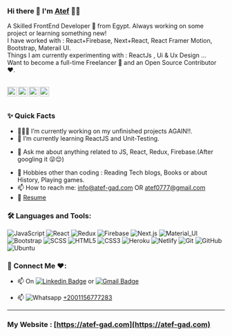 ### Hi there 👋 I'm [Atef](https://atef-gad.com/) 👨‍💻

<p>
A Skilled FrontEnd Developer 🚀 from Egypt. Always working on some project or learning something new!
<br/>
I have worked with : React+Firebase, Next+React, React Framer Motion, Bootstrap, Materail UI.
<br/>  
Things I am currently experimenting with : ReactJs , Ui & Ux Design ...
<br/>
Want to become a full-time Freelancer 💸 and an Open Source Contributor ❤️.
</p>

<br />

<a href="https://www.linkedin.com/in/atefgad/">
  <img align="left" alt="Atef's Linkedin" width="22px" src="https://cdn.jsdelivr.net/npm/simple-icons@v3/icons/linkedin.svg" />
</a>

<a href="https://fb.com/atefgad22">
  <img align="left" alt="Atef's facebook" width="22px" src="https://cdn.jsdelivr.net/npm/simple-icons@v3/icons/facebook.svg" />
</a>

<a href="https://twitter.com/atefgad22">
  <img align="left" alt="Atef's Twitter" width="22px" src="https://cdn.jsdelivr.net/npm/simple-icons@v3/icons/twitter.svg" />
</a>

<a href="mailto:info@atef-gad.com">
  <img align="left" alt="Atef's Email" width="22px" src="https://cdn.jsdelivr.net/npm/simple-icons@v3/icons/gmail.svg" />
</a>

<br />
<br />
  
### ✨ Quick Facts

- 👨🏽‍💻 I’m currently working on my unfinished projects AGAIN!!.
- 🌱 I’m currently learning ReactJS and Unit-Testing.
<!--- 🤔 I’m looking for help for my future MERN projects.-->
- 💬 Ask me about anything related to JS, React, Redux, Firebase.(After googling it 😜😌)
<!--- ⚡️ Fun-Fact: I sleep at 6am 🙃. -->
- 🎿 Hobbies other than coding : Reading Tech blogs, Books or about History, Playing games.
- 📫 How to reach me: info@atef-gad.com OR atef0777@gmail.com 
- 📝 [Resume](https://drive.google.com/file/d/13EB1x2LpNbexTBtWpjqx3jlJ_vBA7l8v/view?usp=sharing)

### 🛠️ Languages and Tools:

![JavaScript](https://img.shields.io/badge/-JavaScript-black?style=flat-square&logo=javascript)
![React](https://img.shields.io/badge/-React-black?style=flat-square&logo=react)
![Redux](https://img.shields.io/badge/-Redux-black?style=flat-square&logo=Redux)
![Firebase](https://img.shields.io/badge/-Firebase-black?style=flat-square&logo=Firebase)
![Next.js](https://img.shields.io/badge/-Next-black?style=flat-square&logo=Next.js)
![Material_UI](https://img.shields.io/badge/-Material_UI-black?style=flat-square&logo=material-ui)
![Bootstrap](https://img.shields.io/badge/-Bootstrap-black?style=flat-square&logo=bootstrap)
![SCSS](https://img.shields.io/badge/-SCSS-black?style=flat-square&logo=SASS)
![HTML5](https://img.shields.io/badge/-HTML5-black?style=flat-square&logo=html5&logoColor=white)
![CSS3](https://img.shields.io/badge/-CSS3-black?style=flat-square&logo=css3)
![Heroku](https://img.shields.io/badge/-Heroku-black?style=flat-square&logo=heroku)
![Netlify](https://img.shields.io/badge/-Netlify-black?style=flat-square&logo=netlify)
![Git](https://img.shields.io/badge/-Git-black?style=flat-square&logo=git)
![GitHub](https://img.shields.io/badge/-GitHub-black?style=flat-square&logo=github)
![Ubuntu](https://img.shields.io/badge/-Ubuntu-black?style=flat-square&logo=ubuntu)

### 💬  Connect Me ❤️:

- 📫 On [![Linkedin Badge](https://img.shields.io/badge/-atefgad-blue?style=flat-square&logo=Linkedin&logoColor=white&link=https://www.linkedin.com/in/aman-atg/)](https://www.linkedin.com/in/atefgad/)
or [![Gmail Badge](https://img.shields.io/badge/-atef0777@gmail.com-c14438?style=flat-square&logo=Gmail&logoColor=white&link=mailto:atef0777@gmail.com)](mailto:atef0777@gmail.com)

- 📫 ![Whatsapp](https://img.shields.io/badge/-Whatsapp-black?style=flat-square&logo=whatsapp) [+2001156777283](https://www.w.me/in/+2001156777283/)

------------------------------------------
### My Website : [https://atef-gad.com](https://atef-gad.com)
